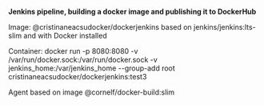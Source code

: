 **Jenkins pipeline, building a docker image and publishing it to DockerHub**

Image: @cristinaneacsudocker/dockerjenkins based on jenkins/jenkins:lts-slim and with Docker installed

Container:
docker run -p 8080:8080 -v /var/run/docker.sock:/var/run/docker.sock -v jenkins_home:/var/jenkins_home --group-add root cristinaneacsudocker/dockerjenkins:test3

Agent based on image @cornelf/docker-build:slim
